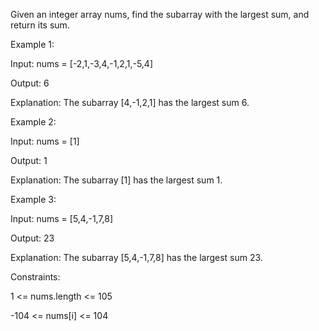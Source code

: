 Given an integer array nums, find the subarray with the largest sum, and return its sum.

 

Example 1:

Input: nums = [-2,1,-3,4,-1,2,1,-5,4]

Output: 6

Explanation: The subarray [4,-1,2,1] has the largest sum 6.


Example 2:

Input: nums = [1]

Output: 1

Explanation: The subarray [1] has the largest sum 1.


Example 3:

Input: nums = [5,4,-1,7,8]

Output: 23

Explanation: The subarray [5,4,-1,7,8] has the largest sum 23.
 

Constraints:

1 <= nums.length <= 105

-104 <= nums[i] <= 104
